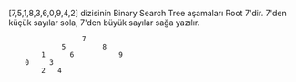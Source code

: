 [7,5,1,8,3,6,0,9,4,2] dizisinin Binary Search Tree aşamaları Root 7'dir. 7'den küçük sayılar sola, 7'den büyük sayılar sağa yazılır.

                      7
                 5         8
            1      6           9
        0     3
            2   4